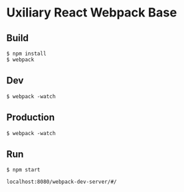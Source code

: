 # Uxiliary React Webpack Base

## Build

```
$ npm install
$ webpack
```

## Dev

```
$ webpack -watch
```

## Production

```
$ webpack -watch
```


## Run
```
$ npm start
```

`localhost:8080/webpack-dev-server/#/`
